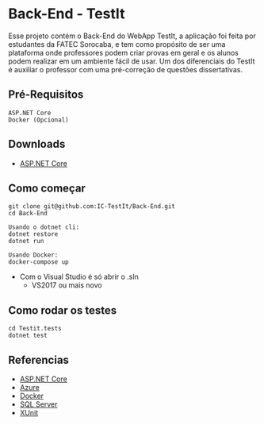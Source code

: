 # Back-End - TestIt

Esse projeto contém o Back-End do WebApp TestIt, a aplicação foi feita por estudantes da FATEC Sorocaba, e tem como propósito de ser uma plataforma onde professores podem criar provas em geral e os alunos podem realizar em um ambiente fácil de usar. Um dos diferenciais do TestIt é auxiliar o professor com uma pré-correção de questões dissertativas.

## Pré-Requisitos

```
ASP.NET Core
Docker (Opcional)
```
## Downloads

* [ASP.NET Core](https://github.com/dotnet/core/blob/master/release-notes/download-archives/1.1.1-download.md)

## Como começar

```
git clone git@github.com:IC-TestIt/Back-End.git
cd Back-End

Usando o dotnet cli: 
dotnet restore
dotnet run

Usando Docker:
docker-compose up
````

* Com o Visual Studio é só abrir o .sln
  * VS2017 ou mais novo


## Como rodar os testes

```
cd Testit.tests
dotnet test
```

## Referencias

* [ASP.NET Core](https://www.microsoft.com/net/core)
* [Azure](https://azure.microsoft.com/)
* [Docker](https://www.docker.com/)
* [SQL Server](https://www.microsoft.com/pt-br/sql-server/sql-server-2016)
* [XUnit](https://xunit.github.io/)


